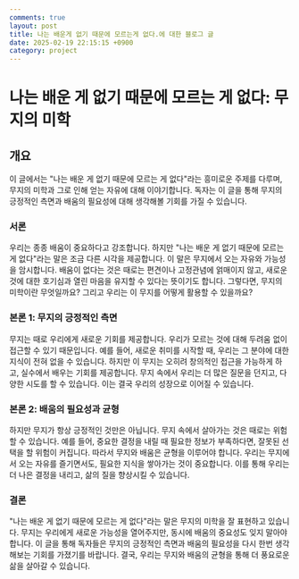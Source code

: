```yaml
---
comments: true
layout: post
title: 나는 배운게 없기 때문에 모르는게 없다.에 대한 블로그 글
date: 2025-02-19 22:15:15 +0900
category: project
---
```


# 나는 배운 게 없기 때문에 모르는 게 없다: 무지의 미학

## 개요
이 글에서는 "나는 배운 게 없기 때문에 모르는 게 없다"라는 흥미로운 주제를 다루며, 무지의 미학과 그로 인해 얻는 자유에 대해 이야기합니다. 독자는 이 글을 통해 무지의 긍정적인 측면과 배움의 필요성에 대해 생각해볼 기회를 가질 수 있습니다.

### 서론
우리는 종종 배움이 중요하다고 강조합니다. 하지만 "나는 배운 게 없기 때문에 모르는 게 없다"라는 말은 조금 다른 시각을 제공합니다. 이 말은 무지에서 오는 자유와 가능성을 암시합니다. 배움이 없다는 것은 때로는 편견이나 고정관념에 얽매이지 않고, 새로운 것에 대한 호기심과 열린 마음을 유지할 수 있다는 뜻이기도 합니다. 그렇다면, 무지의 미학이란 무엇일까요? 그리고 우리는 이 무지를 어떻게 활용할 수 있을까요?

### 본론 1: 무지의 긍정적인 측면
무지는 때로 우리에게 새로운 기회를 제공합니다. 우리가 모르는 것에 대해 두려움 없이 접근할 수 있기 때문입니다. 예를 들어, 새로운 취미를 시작할 때, 우리는 그 분야에 대한 지식이 전혀 없을 수 있습니다. 하지만 이 무지는 오히려 창의적인 접근을 가능하게 하고, 실수에서 배우는 기회를 제공합니다. 무지 속에서 우리는 더 많은 질문을 던지고, 다양한 시도를 할 수 있습니다. 이는 결국 우리의 성장으로 이어질 수 있습니다.

### 본론 2: 배움의 필요성과 균형
하지만 무지가 항상 긍정적인 것만은 아닙니다. 무지 속에서 살아가는 것은 때로는 위험할 수 있습니다. 예를 들어, 중요한 결정을 내릴 때 필요한 정보가 부족하다면, 잘못된 선택을 할 위험이 커집니다. 따라서 무지와 배움은 균형을 이루어야 합니다. 우리는 무지에서 오는 자유를 즐기면서도, 필요한 지식을 쌓아가는 것이 중요합니다. 이를 통해 우리는 더 나은 결정을 내리고, 삶의 질을 향상시킬 수 있습니다.

### 결론
"나는 배운 게 없기 때문에 모르는 게 없다"라는 말은 무지의 미학을 잘 표현하고 있습니다. 무지는 우리에게 새로운 가능성을 열어주지만, 동시에 배움의 중요성도 잊지 말아야 합니다. 이 글을 통해 독자들은 무지의 긍정적인 측면과 배움의 필요성을 다시 한번 생각해보는 기회를 가졌기를 바랍니다. 결국, 우리는 무지와 배움의 균형을 통해 더 풍요로운 삶을 살아갈 수 있습니다.
